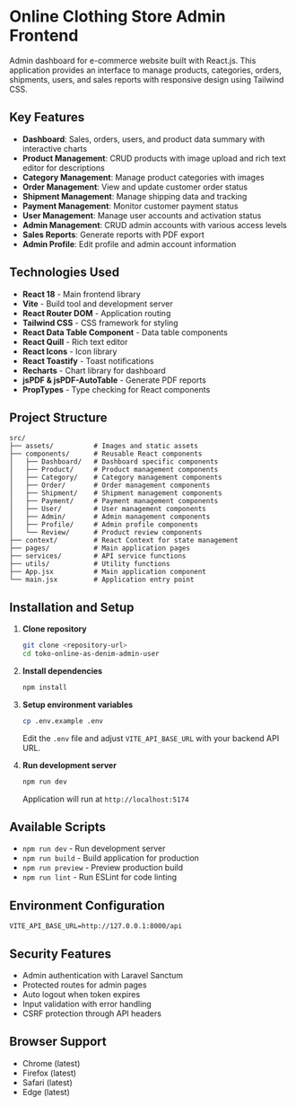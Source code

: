 # Online Clothing Store Admin Frontend

Admin dashboard for e-commerce website built with React.js. This application provides an interface to manage products, categories, orders, shipments, users, and sales reports with responsive design using Tailwind CSS.

## Key Features

- **Dashboard**: Sales, orders, users, and product data summary with interactive charts
- **Product Management**: CRUD products with image upload and rich text editor for descriptions
- **Category Management**: Manage product categories with images
- **Order Management**: View and update customer order status
- **Shipment Management**: Manage shipping data and tracking
- **Payment Management**: Monitor customer payment status
- **User Management**: Manage user accounts and activation status
- **Admin Management**: CRUD admin accounts with various access levels
- **Sales Reports**: Generate reports with PDF export
- **Admin Profile**: Edit profile and admin account information

## Technologies Used

- **React 18** - Main frontend library
- **Vite** - Build tool and development server
- **React Router DOM** - Application routing
- **Tailwind CSS** - CSS framework for styling
- **React Data Table Component** - Data table components
- **React Quill** - Rich text editor
- **React Icons** - Icon library
- **React Toastify** - Toast notifications
- **Recharts** - Chart library for dashboard
- **jsPDF & jsPDF-AutoTable** - Generate PDF reports
- **PropTypes** - Type checking for React components

## Project Structure

```
src/
├── assets/          # Images and static assets
├── components/      # Reusable React components
│   ├── Dashboard/   # Dashboard specific components
│   ├── Product/     # Product management components
│   ├── Category/    # Category management components
│   ├── Order/       # Order management components
│   ├── Shipment/    # Shipment management components
│   ├── Payment/     # Payment management components
│   ├── User/        # User management components
│   ├── Admin/       # Admin management components
│   ├── Profile/     # Admin profile components
│   └── Review/      # Product review components
├── context/         # React Context for state management
├── pages/           # Main application pages
├── services/        # API service functions
├── utils/           # Utility functions
├── App.jsx          # Main application component
└── main.jsx         # Application entry point
```

## Installation and Setup

1. **Clone repository**
   ```bash
   git clone <repository-url>
   cd toko-online-as-denim-admin-user
   ```

2. **Install dependencies**
   ```bash
   npm install
   ```

3. **Setup environment variables**
   ```bash
   cp .env.example .env
   ```
   Edit the `.env` file and adjust `VITE_API_BASE_URL` with your backend API URL.

4. **Run development server**
   ```bash
   npm run dev
   ```
   Application will run at `http://localhost:5174`

## Available Scripts

- `npm run dev` - Run development server
- `npm run build` - Build application for production
- `npm run preview` - Preview production build
- `npm run lint` - Run ESLint for code linting

## Environment Configuration

```env
VITE_API_BASE_URL=http://127.0.0.1:8000/api
```

## Security Features

- Admin authentication with Laravel Sanctum
- Protected routes for admin pages
- Auto logout when token expires
- Input validation with error handling
- CSRF protection through API headers

## Browser Support

- Chrome (latest)
- Firefox (latest)
- Safari (latest)
- Edge (latest)


